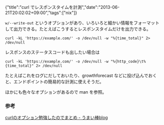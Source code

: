 {"title":"curl でレスポンスタイムを計測","date":"2013-06-21T20:02:02+09:00","tags":["nix"]}

`w/--write-out` というオプションがあり、いろいろと細かい情報をフォーマットして出力できる。たとえばこうするとレスポンスタイムだけを出力できる。

    curl -kL 'https://example.com/' -o /dev/null -w "%{time_total}" 2> /dev/null

レスポンスのステータスコードも出したい場合は

    curl -kL 'https://example.com/' -o /dev/null -w "%{http_code}\t%{time_total}" 2> /dev/null

たとえばこれをログにだしておいたり、growthforecast などに投げ込んでおくと、エンドポイントの簡易的な計測に使えそうだ。

ほかにも色々なオプションがあるので man を参照。

### 参考

[curlのオプション勉強したのでまとめ - うまい棒blog](http://d.hatena.ne.jp/hogem/20091122/1258863440)
